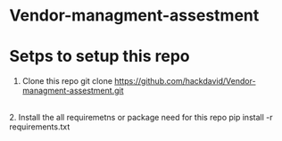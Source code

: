 # Vendor-managment-assestment
# Setps to setup this repo

1. Clone this repo
    git clone https://github.com/hackdavid/Vendor-managment-assestment.git

<br>
2. Install the all requiremetns or package need for this repo
    pip install -r requirements.txt

